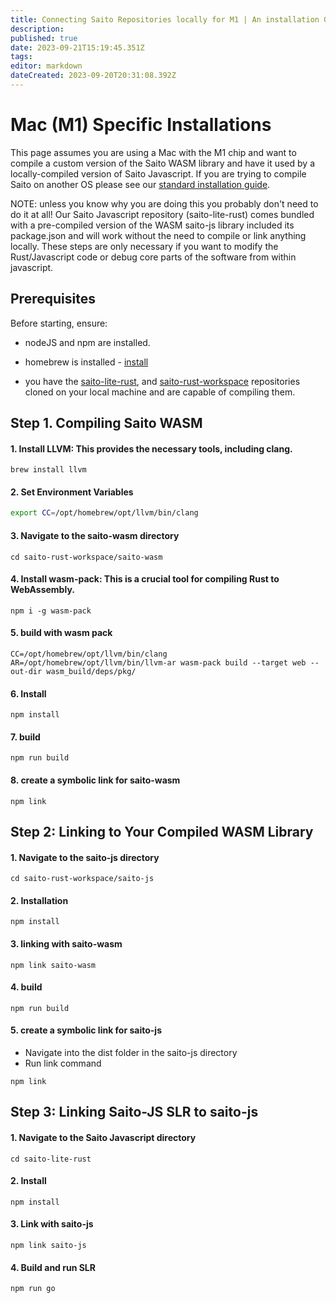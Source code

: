 ```yaml
---
title: Connecting Saito Repositories locally for M1 | An installation Guide
description: 
published: true
date: 2023-09-21T15:19:45.351Z
tags: 
editor: markdown
dateCreated: 2023-09-20T20:31:08.392Z
---
```



# Mac (M1) Specific Installations

This page assumes you are using a Mac with the M1 chip and want to compile a custom version of the Saito WASM library and have it used by a locally-compiled version of Saito Javascript. If you are trying to compile Saito on another OS please see our [standard installation guide](/tech/installation).

NOTE: unless you know why you are doing this you probably don't need to do it at all! Our Saito Javascript repository (saito-lite-rust) comes bundled with a pre-compiled version of the WASM saito-js library included its package.json and will work without the need to compile or link anything locally. These steps are only necessary if you want to modify the Rust/Javascript code or debug core parts of the software from within javascript.

## Prerequisites

Before starting, ensure:

- nodeJS and npm are installed.

- homebrew is installed - [install](https://brew.sh/)

- you have the [saito-lite-rust](https://github.com/SaitoTech/saito-lite-rust), and [saito-rust-workspace](https://github.com/SaitoTech/saito-rust-workspace) repositories cloned on your local machine and are capable of compiling them.


## Step 1. Compiling Saito WASM

#### 1. Install LLVM: This provides the necessary tools, including clang.

```
brew install llvm
```

#### 2. Set Environment Variables



```bash
export CC=/opt/homebrew/opt/llvm/bin/clang
```


#### 3. Navigate to the saito-wasm directory

```
cd saito-rust-workspace/saito-wasm
```


#### 4. Install wasm-pack: This is a crucial tool for compiling Rust to WebAssembly.

```
npm i -g wasm-pack
```

#### 5. build with wasm pack
```
CC=/opt/homebrew/opt/llvm/bin/clang AR=/opt/homebrew/opt/llvm/bin/llvm-ar wasm-pack build --target web --out-dir wasm_build/deps/pkg/
```

#### 6. Install
```
npm install
```
#### 7. build
```
npm run build
```
#### 8. create a symbolic link for saito-wasm
```
npm link 
```

## Step 2: Linking to Your Compiled WASM Library

#### 1. Navigate to the saito-js directory

```
cd saito-rust-workspace/saito-js
```

#### 2. Installation  
```
npm install
```
#### 3. linking with saito-wasm
```
npm link saito-wasm
```
#### 4. build
```
npm run build
```
#### 5. create a symbolic link for saito-js
- Navigate into the dist folder in the saito-js directory
- Run link command 
```
npm link
```


## Step 3: Linking Saito-JS SLR to saito-js

#### 1. Navigate to the Saito Javascript directory
``` 
cd saito-lite-rust
```

#### 2. Install
``` 
npm install
```
#### 3. Link with saito-js
```
npm link saito-js
```

#### 4. Build and run SLR
```
npm run go
```


